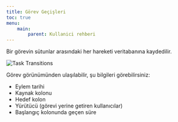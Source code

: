 ```yaml
---
title: Görev Geçişleri
toc: true
menu:
    main:
        parent: Kullanici rehberi
---
```


Bir görevin sütunlar arasındaki her hareketi veritabanına kaydedilir.

![Task Transitions](/images/v1/task-transitions.png)

Görev görünümünden ulaşılabilir, şu bilgileri görebilirsiniz:

- Eylem tarihi
- Kaynak kolonu
- Hedef kolon
- Yürütücü (görevi yerine getiren kullanıcılar)
- Başlangıç kolonunda geçen süre
